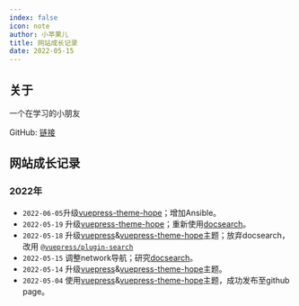 ```yaml
---
index: false
icon: note
author: 小苹果儿
title: 网站成长记录
date: 2022-05-15
---
```


## 关于

一个在学习的小朋友

   GitHub: [链接](https://www.github.com/00D2)



## 网站成长记录

### 2022年

- `2022-06-05`升级[vuepress-theme-hope](https://vuepress-theme-hope.github.io/)；增加Ansible。
- `2022-05-19` 升级[vuepress-theme-hope](https://vuepress-theme-hope.github.io/)；重新使用[docsearch](https://v2.vuepress.vuejs.org/zh/reference/plugin/docsearch.html)。
- `2022-05-18` 升级[vuepress](https://v2.vuepress.vuejs.org/)&[vuepress-theme-hope](https://vuepress-theme-hope.github.io/)主题；放弃docsearch，改用 [`@vuepress/plugin-search`](https://v2.vuepress.vuejs.org/zh/reference/plugin/search.html)
- `2022-05-15` 调整network导航；研究[docsearch](https://v2.vuepress.vuejs.org/zh/reference/plugin/docsearch.html)。
- `2022-05-14` 升级[vuepress](https://v2.vuepress.vuejs.org/)&[vuepress-theme-hope](https://vuepress-theme-hope.github.io/)主题。
- `2022-05-04` 使用[vuepress](https://v2.vuepress.vuejs.org/)&[vuepress-theme-hope](https://vuepress-theme-hope.github.io/)主题，成功发布至github page。

